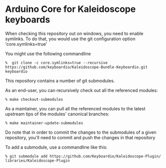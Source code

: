# Arduino Core for Kaleidoscope keyboards


When checking this repository out on windows, you need to enable symlinks. To do that, you would use the git configuration option 'core.symlinks=true'

You might use the following commandline

```
%  git clone -c core.symlinks=true --recursive https://github.com/keyboardio/Kaleidoscope-Bundle-Keyboardio.git keyboardio
```

This repository contains a number of git submodules.



As an end-user, you can recursively check out all the referenced modules:

```
% make checkout-submodules
```

As a maintainer, you can pull all the referenced modules to the latest upstream 
tips of the modules' canonical branches:

```
% make maintainer-update-submodules
```

Do note that in order to commit the changes to the submodules of a given repository, 
you'll need to commit and push the changes in that repository

To add a submodule, use a commandline like this:

```
% git submodule add https://github.com/Keyboardio/Kaleidoscope-Plugin/ libraries/Kaleidoscope-Plugin
```
